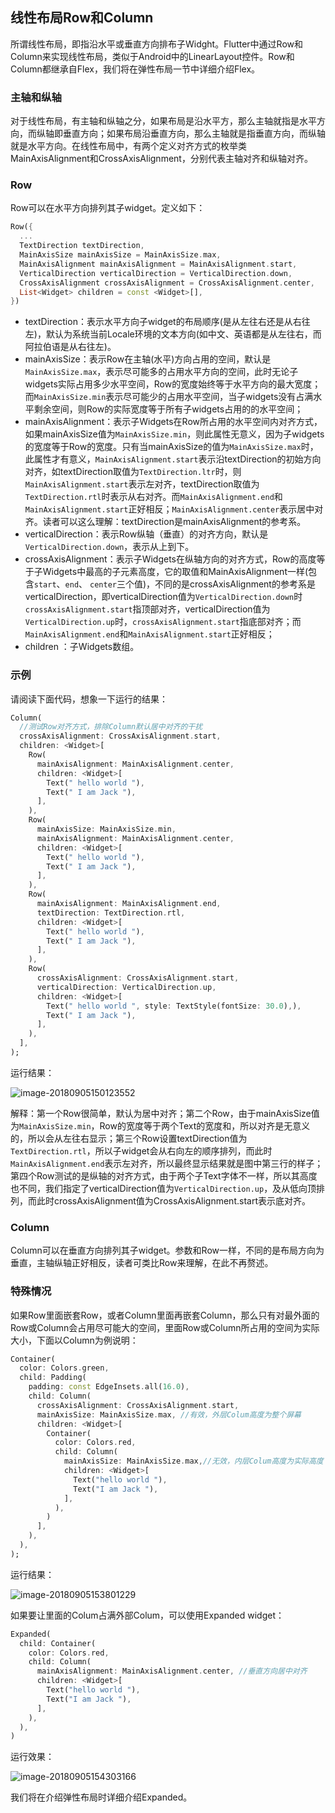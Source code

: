 

## 线性布局Row和Column

所谓线性布局，即指沿水平或垂直方向排布子Widght。Flutter中通过Row和Column来实现线性布局，类似于Android中的LinearLayout控件。Row和Column都继承自Flex，我们将在弹性布局一节中详细介绍Flex。

### 主轴和纵轴

对于线性布局，有主轴和纵轴之分，如果布局是沿水平方，那么主轴就指是水平方向，而纵轴即垂直方向；如果布局沿垂直方向，那么主轴就是指垂直方向，而纵轴就是水平方向。在线性布局中，有两个定义对齐方式的枚举类MainAxisAlignment和CrossAxisAlignment，分别代表主轴对齐和纵轴对齐。

### Row

Row可以在水平方向排列其子widget。定义如下：

```dart
Row({
  ...  
  TextDirection textDirection,    
  MainAxisSize mainAxisSize = MainAxisSize.max,    
  MainAxisAlignment mainAxisAlignment = MainAxisAlignment.start,
  VerticalDirection verticalDirection = VerticalDirection.down,  
  CrossAxisAlignment crossAxisAlignment = CrossAxisAlignment.center,
  List<Widget> children = const <Widget>[],
})
```


- textDirection：表示水平方向子widget的布局顺序(是从左往右还是从右往左)，默认为系统当前Locale环境的文本方向(如中文、英语都是从左往右，而阿拉伯语是从右往左)。
- mainAxisSize：表示Row在主轴(水平)方向占用的空间，默认是`MainAxisSize.max`，表示尽可能多的占用水平方向的空间，此时无论子widgets实际占用多少水平空间，Row的宽度始终等于水平方向的最大宽度；而`MainAxisSize.min`表示尽可能少的占用水平空间，当子widgets没有占满水平剩余空间，则Row的实际宽度等于所有子widgets占用的的水平空间；
- mainAxisAlignment：表示子Widgets在Row所占用的水平空间内对齐方式，如果mainAxisSize值为`MainAxisSize.min`，则此属性无意义，因为子widgets的宽度等于Row的宽度。只有当mainAxisSize的值为`MainAxisSize.max`时，此属性才有意义，`MainAxisAlignment.start`表示沿textDirection的初始方向对齐，如textDirection取值为`TextDirection.ltr`时，则`MainAxisAlignment.start`表示左对齐，textDirection取值为`TextDirection.rtl`时表示从右对齐。而`MainAxisAlignment.end`和`MainAxisAlignment.start`正好相反；`MainAxisAlignment.center`表示居中对齐。读者可以这么理解：textDirection是mainAxisAlignment的参考系。
- verticalDirection：表示Row纵轴（垂直）的对齐方向，默认是`VerticalDirection.down`，表示从上到下。
- crossAxisAlignment：表示子Widgets在纵轴方向的对齐方式，Row的高度等于子Widgets中最高的子元素高度，它的取值和MainAxisAlignment一样(包含`start`、`end`、 `center`三个值)，不同的是crossAxisAlignment的参考系是verticalDirection，即verticalDirection值为`VerticalDirection.down`时`crossAxisAlignment.start`指顶部对齐，verticalDirection值为`VerticalDirection.up`时，`crossAxisAlignment.start`指底部对齐；而`MainAxisAlignment.end`和`MainAxisAlignment.start`正好相反；
- children ：子Widgets数组。

### 示例

请阅读下面代码，想象一下运行的结果：

```dart
Column(
  //测试Row对齐方式，排除Column默认居中对齐的干扰
  crossAxisAlignment: CrossAxisAlignment.start,
  children: <Widget>[
    Row(
      mainAxisAlignment: MainAxisAlignment.center,
      children: <Widget>[
        Text(" hello world "),
        Text(" I am Jack "),
      ],
    ),
    Row(
      mainAxisSize: MainAxisSize.min,
      mainAxisAlignment: MainAxisAlignment.center,
      children: <Widget>[
        Text(" hello world "),
        Text(" I am Jack "),
      ],
    ),
    Row(
      mainAxisAlignment: MainAxisAlignment.end,
      textDirection: TextDirection.rtl,
      children: <Widget>[
        Text(" hello world "),
        Text(" I am Jack "),
      ],
    ),
    Row(
      crossAxisAlignment: CrossAxisAlignment.start,  
      verticalDirection: VerticalDirection.up,
      children: <Widget>[
        Text(" hello world ", style: TextStyle(fontSize: 30.0),),
        Text(" I am Jack "),
      ],
    ),
  ],
);
```

运行结果：

![image-20180905150123552](https://cdn.jsdelivr.net/gh/flutterchina/flutter-in-action@1.0/docs/imgs/image-20180905150123552.png)

解释：第一个Row很简单，默认为居中对齐；第二个Row，由于mainAxisSize值为`MainAxisSize.min`，Row的宽度等于两个Text的宽度和，所以对齐是无意义的，所以会从左往右显示；第三个Row设置textDirection值为`TextDirection.rtl`，所以子widget会从右向左的顺序排列，而此时`MainAxisAlignment.end`表示左对齐，所以最终显示结果就是图中第三行的样子；第四个Row测试的是纵轴的对齐方式，由于两个子Text字体不一样，所以其高度也不同，我们指定了verticalDirection值为`VerticalDirection.up`，及从低向顶排列，而此时crossAxisAlignment值为CrossAxisAlignment.start表示底对齐。

### Column

Column可以在垂直方向排列其子widget。参数和Row一样，不同的是布局方向为垂直，主轴纵轴正好相反，读者可类比Row来理解，在此不再赘述。

### 特殊情况

如果Row里面嵌套Row，或者Column里面再嵌套Column，那么只有对最外面的Row或Column会占用尽可能大的空间，里面Row或Column所占用的空间为实际大小，下面以Column为例说明：

```dart
Container(
  color: Colors.green,
  child: Padding(
    padding: const EdgeInsets.all(16.0),
    child: Column(
      crossAxisAlignment: CrossAxisAlignment.start,
      mainAxisSize: MainAxisSize.max, //有效，外层Colum高度为整个屏幕
      children: <Widget>[
        Container(
          color: Colors.red,
          child: Column(
            mainAxisSize: MainAxisSize.max,//无效，内层Colum高度为实际高度  
            children: <Widget>[
              Text("hello world "),
              Text("I am Jack "),
            ],
          ),
        )
      ],
    ),
  ),
);
```

运行结果：

![image-20180905153801229](https://cdn.jsdelivr.net/gh/flutterchina/flutter-in-action@1.0/docs/imgs/image-20180905153801229.png)

如果要让里面的Colum占满外部Colum，可以使用Expanded widget：

```dart
Expanded( 
  child: Container(
    color: Colors.red,
    child: Column(
      mainAxisAlignment: MainAxisAlignment.center, //垂直方向居中对齐
      children: <Widget>[
        Text("hello world "),
        Text("I am Jack "),
      ],
    ),
  ),
)
```

运行效果：

![image-20180905154303166](https://cdn.jsdelivr.net/gh/flutterchina/flutter-in-action@1.0/docs/imgs/image-20180905154303166.png)

我们将在介绍弹性布局时详细介绍Expanded。

